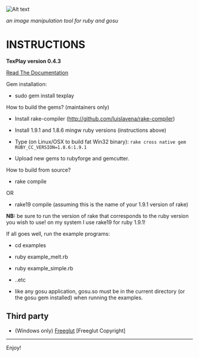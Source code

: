 ![Alt text](https://dl.getdropbox.com/u/239375/texplay.png)

*an image manipulation tool for ruby and gosu*

INSTRUCTIONS 
============

**TexPlay version 0.4.3**

[Read The Documentation](http://banisterfiend.wordpress.com/2008/08/23/texplay-an-image-manipulation-tool-for-ruby-and-gosu/)

Gem installation:

+ sudo gem install texplay

How to build the gems? (maintainers only)

+ Install rake-compiler (http://github.com/luislavena/rake-compiler)
+ Install 1.9.1 and 1.8.6 mingw ruby versions (instructions above)
+ Type (on Linux/OSX to build fat Win32 binary): `rake cross native gem RUBY_CC_VERSION=1.8.6:1.9.1`

+ Upload new gems to rubyforge and gemcutter.

How to build from source?    
+ rake compile

OR

+ rake19 compile (assuming this is the name of your 1.9.1 version of rake)

**NB:** be sure to run the version of rake that corresponds to the ruby version you wish to use! on my system I use rake19 for ruby 1.9.1!

If all goes well, run the example programs:

+ cd examples
+ ruby example_melt.rb
+ ruby example_simple.rb
+ ..etc

+ like any gosu application, gosu.so must be in the current directory (or the gosu gem installed) when running the examples.

Third party
-----------

+ (Windows only) [Freeglut](http://freeglut.sourceforge.net/) [Freeglut Copyright]

---
Enjoy!
